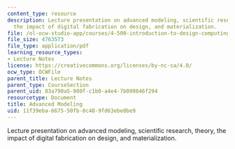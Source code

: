 ```yaml
---
content_type: resource
description: Lecture presentation on advanced modeling, scientific research, theory,
  the impact of digital fabrication on design, and materialization.
file: /ol-ocw-studio-app/courses/4-500-introduction-to-design-computing-fall-2008/11f39eba667550fb0c489fd63ebe0be9_lec3a.pdf
file_size: 4763573
file_type: application/pdf
learning_resource_types:
- Lecture Notes
license: https://creativecommons.org/licenses/by-nc-sa/4.0/
ocw_type: OCWFile
parent_title: Lecture Notes
parent_type: CourseSection
parent_uid: 83a790a5-980f-c1b0-a4e4-7b099846f294
resourcetype: Document
title: Advanced Modeling
uid: 11f39eba-6675-50fb-0c48-9fd63ebe0be9
---
```

Lecture presentation on advanced modeling, scientific research, theory, the impact of digital fabrication on design, and materialization.